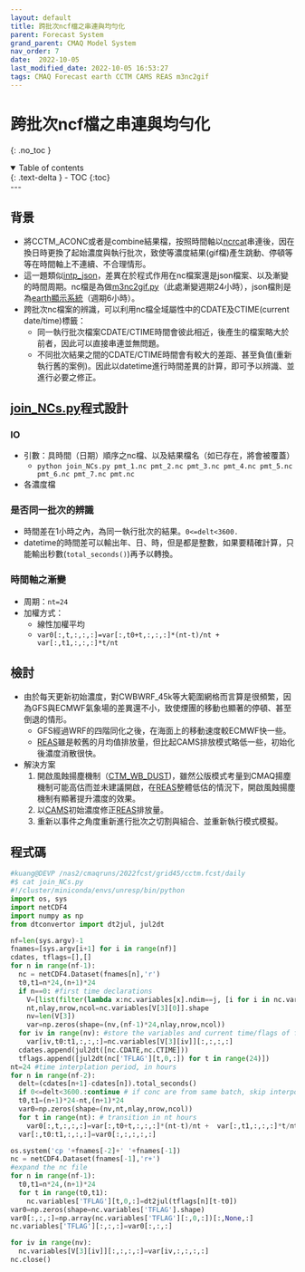 ```yaml
---
layout: default
title: 跨批次ncf檔之串連與均勻化
parent: Forecast System
grand_parent: CMAQ Model System
nav_order: 7
date:  2022-10-05
last_modified_date: 2022-10-05 16:53:27
tags: CMAQ Forecast earth CCTM CAMS REAS m3nc2gif
---
```


# 跨批次ncf檔之串連與均勻化
{: .no_toc }

<details open markdown="block">
  <summary>
    Table of contents
  </summary>
  {: .text-delta }
- TOC
{:toc}
</details>
--- 

## 背景
- 將CCTM_ACONC或者是combine結果檔，按照時間軸以[ncrcat][ncrcat]串連後，因在換日時更換了起始濃度與執行批次，致使等濃度結果(gif檔)產生跳動、停頓等等在時間軸上不連續、不合理情形。
- 這一題類似[intp_json][intp_json]，差異在於程式作用在nc檔案還是json檔案、以及漸變的時間周期。nc檔是為做[m3nc2gif.py][m3nc2gif.py]（此處漸變週期24小時），json檔則是為[earth顯示系統][cmaq_json]（週期6小時）。
- 跨批次nc檔案的辨識，可以利用nc檔全域屬性中的CDATE及CTIME(current date/time)標籤：
  - 同一執行批次檔案CDATE/CTIME時間會彼此相近，後產生的檔案略大於前者，因此可以直接串連並無問題。
  - 不同批次結果之間的CDATE/CTIME時間會有較大的差距、甚至負值(重新執行舊的案例)。因此以datetime進行時間差異的計算，即可予以辨識、並進行必要之修正。

## [join_NCs.py](https://sinotec2.github.io/FAQ/2022/10/05/join_NCs.html#程式碼)程式設計
### IO
- 引數：具時間（日期）順序之nc檔、以及結果檔名（如已存在，將會被覆蓋）
  - `python join_NCs.py pmt_1.nc pmt_2.nc pmt_3.nc pmt_4.nc pmt_5.nc pmt_6.nc pmt_7.nc pmt.nc `
- 各濃度檔

### 是否同一批次的辨識
- 時間差在1小時之內，為同一執行批次的結果。`0<=delt<3600.`
- datetime的時間差可以輸出年、日、時，但是都是整數，如果要精確計算，只能輸出秒數(`total_seconds()`)再予以轉換。

### 時間軸之漸變
- 周期：`nt=24`
- 加權方式：
  - 線性加權平均
  - `var0[:,t,:,:,:]=var[:,t0+t,:,:,:]*(nt-t)/nt +  var[:,t1,:,:,:]*t/nt`

## 檢討
- 由於每天更新初始濃度，對CWBWRF_45k等大範圍網格而言算是很頻繁，因為GFS與ECMWF氣象場的差異還不小，致使煙團的移動也顯著的停頓、甚至倒退的情形。
  - GFS經過WRF的四階同化之後，在海面上的移動速度較ECMWF快一些。
  - [REAS][REAS]雖是較舊的月均值排放量，但比起CAMS排放模式略低一些，初始化後濃度消散很快。
- 解決方案
  1. 開啟風蝕揚塵機制（[CTM_WB_DUST][CWBWRF_15k])，雖然公版模式考量到CMAQ揚塵機制可能高估而並未建議開啟，在[REAS][REAS]整體低估的情況下，開啟風蝕揚塵機制有顯著提升濃度的效果。
  1. 以[CAMS][CAMS_desc]初始濃度修正[REAS][REAS]排放量。
  1. 重新以事件之角度重新進行批次之切割與組合、並重新執行模式模擬。

## 程式碼
```python
#kuang@DEVP /nas2/cmaqruns/2022fcst/grid45/cctm.fcst/daily
#$ cat join_NCs.py
#!/cluster/miniconda/envs/unresp/bin/python
import os, sys
import netCDF4
import numpy as np
from dtconvertor import dt2jul, jul2dt

nf=len(sys.argv)-1
fnames=[sys.argv[i+1] for i in range(nf)]
cdates, tflags=[],[]
for n in range(nf-1):
  nc = netCDF4.Dataset(fnames[n],'r')
  t0,t1=n*24,(n+1)*24
  if n==0: #first time declarations
    V=[list(filter(lambda x:nc.variables[x].ndim==j, [i for i in nc.variables])) for j in [1,2,3,4]]
    nt,nlay,nrow,ncol=nc.variables[V[3][0]].shape
    nv=len(V[3])
    var=np.zeros(shape=(nv,(nf-1)*24,nlay,nrow,ncol))
  for iv in range(nv): #store the variables and current time/flags of files
    var[iv,t0:t1,:,:,:]=nc.variables[V[3][iv]][:,:,:,:]
  cdates.append(jul2dt([nc.CDATE,nc.CTIME]))
  tflags.append([jul2dt(nc['TFLAG'][t,0,:]) for t in range(24)])
nt=24 #time interplation period, in hours
for n in range(nf-2):
  delt=(cdates[n+1]-cdates[n]).total_seconds()
  if 0<=delt<3600.:continue # if conc are from same batch, skip interpolation
  t0,t1=(n+1)*24-nt,(n+1)*24
  var0=np.zeros(shape=(nv,nt,nlay,nrow,ncol))
  for t in range(nt): # transition in nt hours
    var0[:,t,:,:,:]=var[:,t0+t,:,:,:]*(nt-t)/nt +  var[:,t1,:,:,:]*t/nt
  var[:,t0:t1,:,:,:]=var0[:,:,:,:,:]

os.system('cp '+fnames[-2]+' '+fnames[-1])
nc = netCDF4.Dataset(fnames[-1],'r+')
#expand the nc file
for n in range(nf-1):
  t0,t1=n*24,(n+1)*24
  for t in range(t0,t1):
    nc.variables['TFLAG'][t,0,:]=dt2jul(tflags[n][t-t0])
var0=np.zeros(shape=nc.variables['TFLAG'].shape)
var0[:,:,:]=np.array(nc.variables['TFLAG'][:,0,:])[:,None,:]
nc.variables['TFLAG'][:,:,:]=var0[:,:,:]

for iv in range(nv):
  nc.variables[V[3][iv]][:,:,:,:]=var[iv,:,:,:,:]
nc.close()
```

[intp_json]: <https://sinotec2.github.io/FAQ/2022/10/04/intp_json.html> "時間內插取代初始小時濃度"
[m3nc2gif.py]: <https://sinotec2.github.io/Focus-on-Air-Quality/utilities/Graphics/wrf-python/4.m3nc2gif/> "Focus-on-Air-Quality->utilities->Graphics->wrf-python->4.m3nc2gifm3nc檔案轉GIF"
[cmaq_json]: <https://sinotec2.github.io/FAQ/2022/08/31/cmaq_json.html> "earth套件展示wrfout與CCTM_ACONC結果 "
[CWBWRF_15k]: <https://sinotec2.github.io/Focus-on-Air-Quality/GridModels/Abundant_NoG_Runs/CWBWRF_15k/> "Focus-on-Air-Quality->CMAQ Model System->Abundant NoG Runs->CWBWRF_15k東亞地區解析度15Km之CMAQ模擬分析"
[REAS]: <https://sinotec2.github.io/Focus-on-Air-Quality/Global_Regional_Emission/REAS/reas2cmaq/#背景> "Focus-on-Air-Quality->Global/Regional Emission->Regional Emission inventory in ASia->地面排放檔之讀取及轉換->背景"
[ncrcat]: <https://sinotec2.github.io/Focus-on-Air-Quality/GridModels/POST/do_shk/> "COMBINE_ACONC檔案之篩選整併"
[CAMS_desc]: <https://ads.atmosphere.copernicus.eu/cdsapp#!/dataset/cams-global-atmospheric-composition-forecasts?tab=overview> "CAMS每天2次進行全球大氣成分的5天預報，包括50多種氣狀物和7種顆粒物(沙漠塵埃、海鹽、有機物、黑碳、硫酸鹽、硝酸鹽和銨氣溶膠)。初始條件為衛星及地面觀測數據同化分析結果，允許在地面觀測數據覆蓋率低、或無法直接觀測到的大氣污染物進行估計，除此之外，它還使用到基於調查清單或觀測反衍的排放估計，以作為表面的邊界條件。"
